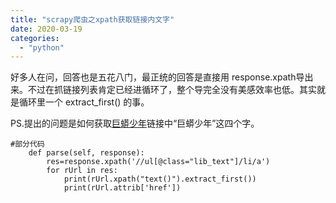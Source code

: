 ```yaml
---
title: "scrapy爬虫之xpath获取链接内文字"
date: 2020-03-19
categories: 
  - "python"
---
```


好多人在问，回答也是五花八门，最正统的回答是直接用 response.xpath导出来。不过在抓链接列表肯定已经进循环了，整个导完全没有美感效率也低。其实就是循环里一个 extract\_first() 的事。

PS.提出的问题是如何获取<a href="xxoo.html">巨蟒少年</a>链接中“巨蟒少年”这四个字。

```
#部分代码
    def parse(self, response):
        res=response.xpath('//ul[@class="lib_text"]/li/a')
        for rUrl in res:
            print(rUrl.xpath("text()").extract_first())
            print(rUrl.attrib['href'])

```
